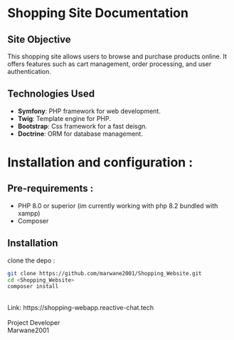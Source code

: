 # Shopping Site Documentation

## Site Objective

This shopping site allows users to browse and purchase products online. It offers features such as cart management, order processing, and user authentication.

## Technologies Used

- **Symfony**: PHP framework for web development.
- **Twig**: Template engine for PHP.
- **Bootstrap**: Css framework for a fast deisgn.
- **Doctrine**: ORM for database management.

# Installation and configuration :

## Pre-requirements :

- PHP 8.0 or superior (im currently working with php 8.2 bundled with xampp)
- Composer

## Installation

clone the depo :
```bash
git clone https://github.com/marwane2001/Shopping_Website.git
cd <Shopping_Website>
composer install
```
<br>
Link: https://shopping-webapp.reactive-chat.tech
<br>

   
<br>
Project Developer
<br>
Marwane2001
